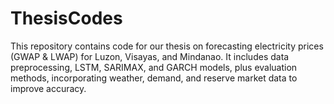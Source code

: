 # ThesisCodes
This repository contains code for our thesis on forecasting electricity prices (GWAP &amp; LWAP) for Luzon, Visayas, and Mindanao. It includes data preprocessing, LSTM, SARIMAX, and GARCH models, plus evaluation methods, incorporating weather, demand, and reserve market data to improve accuracy.
